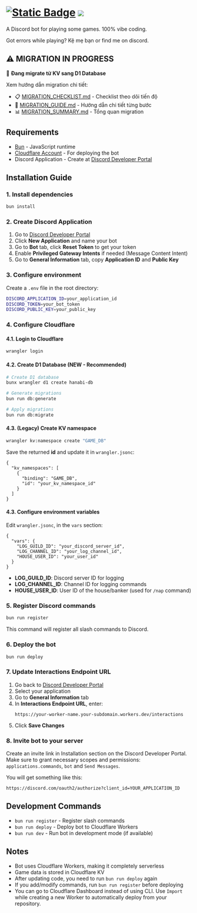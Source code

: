 # [<img alt="Static Badge" src="https://img.shields.io/badge/H%C3%A2nbi%235588-Invite-blue?logo=discord">](https://discord.com/oauth2/authorize?client_id=1415887405478580265) ![](https://dcbadge.limes.pink/api/shield/559979358404608001?style=flat)

A Discord bot for playing some games. 100% vibe coding.

Got errors while playing? Kệ mẹ bạn or find me on discord.

## ⚠️ MIGRATION IN PROGRESS

🚧 **Đang migrate từ KV sang D1 Database**

Xem hướng dẫn migration chi tiết:
- 📋 [MIGRATION_CHECKLIST.md](./MIGRATION_CHECKLIST.md) - Checklist theo dõi tiến độ
- 📖 [MIGRATION_GUIDE.md](./MIGRATION_GUIDE.md) - Hướng dẫn chi tiết từng bước
- 📊 [MIGRATION_SUMMARY.md](./MIGRATION_SUMMARY.md) - Tổng quan migration

## Requirements

- [Bun](https://bun.sh) - JavaScript runtime
- [Cloudflare Account](https://cloudflare.com) - For deploying the bot
- Discord Application - Create at [Discord Developer Portal](https://discord.com/developers/applications)

## Installation Guide

### 1. Install dependencies

```bash
bun install
```

### 2. Create Discord Application

1. Go to [Discord Developer Portal](https://discord.com/developers/applications)
2. Click **New Application** and name your bot
3. Go to **Bot** tab, click **Reset Token** to get your token
4. Enable **Privileged Gateway Intents** if needed (Message Content Intent)
5. Go to **General Information** tab, copy **Application ID** and **Public Key**

### 3. Configure environment

Create a `.env` file in the root directory:

```bash
DISCORD_APPLICATION_ID=your_application_id
DISCORD_TOKEN=your_bot_token
DISCORD_PUBLIC_KEY=your_public_key
```

### 4. Configure Cloudflare

#### 4.1. Login to Cloudflare

```bash
wrangler login
```

#### 4.2. Create D1 Database (NEW - Recommended)

```bash
# Create D1 database
bunx wrangler d1 create hanabi-db

# Generate migrations
bun run db:generate

# Apply migrations
bun run db:migrate
```

#### 4.3. (Legacy) Create KV namespace

```bash
wrangler kv:namespace create "GAME_DB"
```

Save the returned **id** and update it in `wrangler.jsonc`:

```jsonc
{
  "kv_namespaces": [
    {
      "binding": "GAME_DB",
      "id": "your_kv_namespace_id"
    }
  ]
}
```

#### 4.3. Configure environment variables

Edit `wrangler.jsonc`, in the `vars` section:

```jsonc
{
  "vars": {
    "LOG_GUILD_ID": "your_discord_server_id",
    "LOG_CHANNEL_ID": "your_log_channel_id",
    "HOUSE_USER_ID": "your_user_id"
  }
}
```

- **LOG_GUILD_ID**: Discord server ID for logging
- **LOG_CHANNEL_ID**: Channel ID for logging commands
- **HOUSE_USER_ID**: User ID of the house/banker (used for `/nap` command)

### 5. Register Discord commands

```bash
bun run register
```

This command will register all slash commands to Discord.

### 6. Deploy the bot

```bash
bun run deploy
```

### 7. Update Interactions Endpoint URL

1. Go back to [Discord Developer Portal](https://discord.com/developers/applications)
2. Select your application
3. Go to **General Information** tab
4. In **Interactions Endpoint URL**, enter:
   ```
   https://your-worker-name.your-subdomain.workers.dev/interactions
   ```
5. Click **Save Changes**

### 8. Invite bot to your server

Create an invite link in Installation section on the Discord Developer Portal.
Make sure to grant necessary scopes and permissions: `applications.commands`, `bot` and `Send Messages`.


You will get something like this:
```
https://discord.com/oauth2/authorize?client_id=YOUR_APPLICATION_ID
```

## Development Commands

- `bun run register` - Register slash commands
- `bun run deploy` - Deploy bot to Cloudflare Workers
- `bun run dev` - Run bot in development mode (if available)

## Notes

- Bot uses Cloudflare Workers, making it completely serverless
- Game data is stored in Cloudflare KV
- After updating code, you need to run `bun run deploy` again
- If you add/modify commands, run `bun run register` before deploying
- You can go to Cloudflare Dashboard instead of using CLI. Use `Import` while creating a new Worker to automatically deploy from your repository.